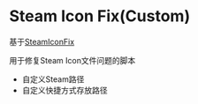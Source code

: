 # Steam Icon Fix(Custom)

基于[SteamIconFix](https://github.com/ez4y2f/SteamIconFix)

用于修复Steam Icon文件问题的脚本

- 自定义Steam路径
- 自定义快捷方式存放路径
